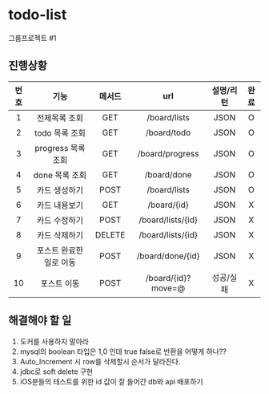 # todo-list
그룹프로젝트 #1

## 진행상황
| 번호 | 기능 | 메서드 | url | 설명/리턴|완료 |
|:---:|:---:|:---:|:---:|:---:|:---:|
|1| 전체목록 조회|GET|/board/lists|JSON|O|
|2| todo 목록 조회|GET|/board/todo|JSON|O|
|3| progress 목록 조회|GET|/board/progress|JSON|O|
|4| done 목록 조회|GET|/board/done|JSON|O|
|5| 카드 생성하기 | POST |/board/lists|JSON|O|
|6| 카드 내용보기 |GET|/board/{id}|JSON|X|
|7| 카드 수정하기 |POST|/board/lists/{id}| JSON  |X|
|8| 카드 삭제하기 |DELETE|/board/lists/{id}| JSON |X|
|9| 포스트 완료한 일로 이동|POST|/board/done/{id}| JSON |X|
|10| 포스트 이동|POST|/board/{id}?move=@| 성공/실패 |X|

## 해결해야 할 일
1. 도커를 사용하지 말아라
2. mysql의 boolean 타입은 1,0 인데 true false로 반환을 어떻게 하나??
3. Auto_Increment 시 row를 삭제할시 순서가 달라진다.
4. jdbc로 soft delete 구현
5. iOS분들의 테스트를 위한 id 값이 잘 들어간 db와 api 배포하기
